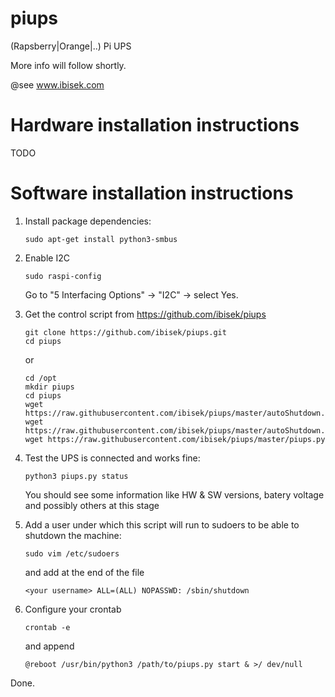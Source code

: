 # piups
(Rapsberry|Orange|..) Pi UPS

More info will follow shortly.

@see www.ibisek.com

# Hardware installation instructions
TODO

# Software installation instructions

1. Install package dependencies:
	```
	sudo apt-get install python3-smbus
	```
	
2. Enable I2C 
	```
	sudo raspi-config
	```
	
	Go to "5 Interfacing Options" -> "I2C" -> select Yes.
	
3. Get the control script from https://github.com/ibisek/piups
	```
	git clone https://github.com/ibisek/piups.git
	cd piups
	```

	or
	
	```
	cd /opt
	mkdir piups
	cd piups
	wget https://raw.githubusercontent.com/ibisek/piups/master/autoShutdown.py
	wget https://raw.githubusercontent.com/ibisek/piups/master/autoShutdown.sh
	wget https://raw.githubusercontent.com/ibisek/piups/master/piups.py
	```

4. Test the UPS is connected and works fine:
	```
	python3 piups.py status
	```
	You should see some information like HW & SW versions, batery voltage and possibly others at this stage

5. Add a user under which this script will run to sudoers to be able to shutdown the machine:
	```
	sudo vim /etc/sudoers
	```
	and add at the end of the file
	```
	<your username> ALL=(ALL) NOPASSWD: /sbin/shutdown
	```
		
6. Configure your crontab
	```
	crontab -e
	```
	and append
	```
	@reboot /usr/bin/python3 /path/to/piups.py start & >/ dev/null
	```

Done.	
	

